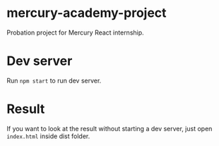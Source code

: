 # mercury-academy-project
Probation project for Mercury React internship.
# Dev server
Run `npm start` to run dev server.
# Result
If you want to look at the result without starting a dev server, just open `index.html` inside dist folder. 
